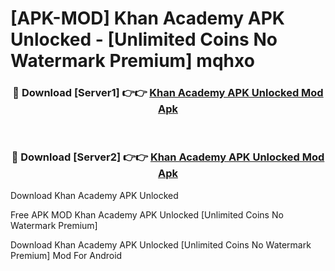 # [APK-MOD] Khan Academy APK Unlocked - [Unlimited Coins No Watermark Premium] mqhxo



<div align="center">
<h3>🔴 Download [Server1] 👉👉 <a href="https://momento.my/?title=Khan_Academy_APK_Unlocked">Khan Academy APK Unlocked Mod Apk</a></h3><br>

<h3>🔴 Download [Server2] 👉👉 <a href="https://momento.my/?title=Khan_Academy_APK_Unlocked">Khan Academy APK Unlocked Mod Apk</a></h3>
</div>



Download Khan Academy APK Unlocked 

Free APK MOD Khan Academy APK Unlocked [Unlimited Coins No Watermark Premium]

Download Khan Academy APK Unlocked [Unlimited Coins No Watermark Premium] Mod For Android

